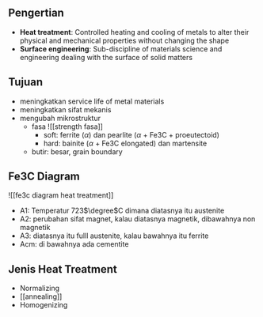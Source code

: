 ## Pengertian
- **Heat treatment**: Controlled heating and cooling of metals to alter their physical and mechanical properties without changing the shape
- **Surface engineering**: Sub-discipline of materials science and engineering dealing with the surface of solid matters

## Tujuan
- meningkatkan service life of metal materials
- meningkatkan sifat mekanis
- mengubah mikrostruktur
	- fasa ![[strength fasa]]
		- soft: ferrite ($\alpha$) dan pearlite ($\alpha$ + Fe3C + proeutectoid)
		- hard: bainite  ($\alpha$ + Fe3C elongated) dan martensite
	- butir: besar, grain boundary

## Fe3C Diagram
![[fe3c diagram heat treatment]]
- A1: Temperatur 723$\degree$C dimana diatasnya itu austenite
- A2: perubahan sifat magnet, kalau diatasnya magnetik, dibawahnya non magnetik
- A3: diatasnya itu fulll austenite, kalau bawahnya itu ferrite
- Acm: di bawahnya ada cementite

## Jenis Heat Treatment
- Normalizing
- [[annealing]]
- Homogenizing
